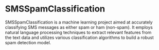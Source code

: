 # SMSSpamClassification
SMSSpamClassification is a machine learning project aimed at accurately classifying SMS messages as either spam or ham (non-spam). It employs natural language processing techniques to extract relevant features from the text data and utilizes various classification algorithms to build a robust spam detection model.
